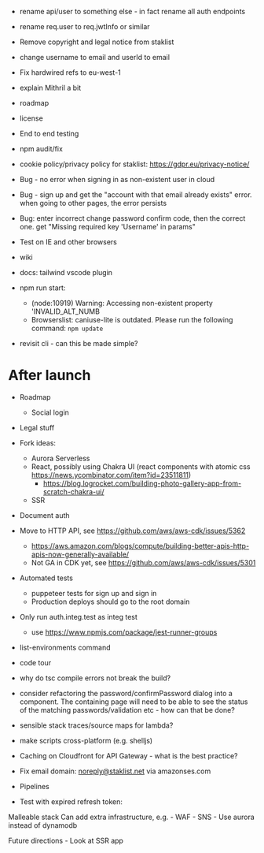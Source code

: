 - rename api/user to something else - in fact rename all auth endpoints
- rename req.user to req.jwtInfo or similar
- Remove copyright and legal notice from staklist
- change username to email and userId to email
- Fix hardwired refs to eu-west-1
- explain Mithril a bit
- roadmap    
- license
- End to end testing
- npm audit/fix

- cookie policy/privacy policy for staklist: https://gdpr.eu/privacy-notice/
- Bug - no error when signing in as non-existent user in cloud
- Bug - sign up and get the "account with that email already exists" error. when going to other pages, the error persists
- Bug: enter incorrect change password confirm code, then the correct one. get "Missing required key 'Username' in params"
- Test on IE and other browsers
- wiki
- docs: tailwind vscode plugin

- npm run start: 
  - (node:10919) Warning: Accessing non-existent property 'INVALID_ALT_NUMB
  - Browserslist: caniuse-lite is outdated. Please run the following command: `npm update`

- revisit cli - can this be made simple? 

# After launch

- Roadmap 
  - Social login
- Legal stuff
- Fork ideas:
  - Aurora Serverless
  - React, possibly using Chakra UI (react components with atomic css https://news.ycombinator.com/item?id=23511811)
    - https://blog.logrocket.com/building-photo-gallery-app-from-scratch-chakra-ui/
  - SSR
- Document auth
- Move to HTTP API, see https://github.com/aws/aws-cdk/issues/5362
  - https://aws.amazon.com/blogs/compute/building-better-apis-http-apis-now-generally-available/
  - Not GA in CDK yet, see https://github.com/aws/aws-cdk/issues/5301
- Automated tests
  - puppeteer tests for sign up and sign in
  - Production deploys should go to the root domain
- Only run auth.integ.test as integ test
  - use https://www.npmjs.com/package/jest-runner-groups
- list-environments command
- code tour
- why do tsc compile errors not break the build?
- consider refactoring the password/confirmPassword dialog into a component. The containing page will need to be able to see the status of the matching passwords/validation etc - how can that be done?
- sensible stack traces/source maps for lambda?
- make scripts cross-platform (e.g. shelljs)
- Caching on Cloudfront for API Gateway - what is the best practice?

- Fix email domain: noreply@staklist.net via amazonses.com 
- Pipelines
- Test with expired refresh token: 


Malleable stack
    Can add extra infrastructure, e.g.
        - WAF
        - SNS
        - Use aurora instead of dynamodb

Future directions
    - Look at SSR app